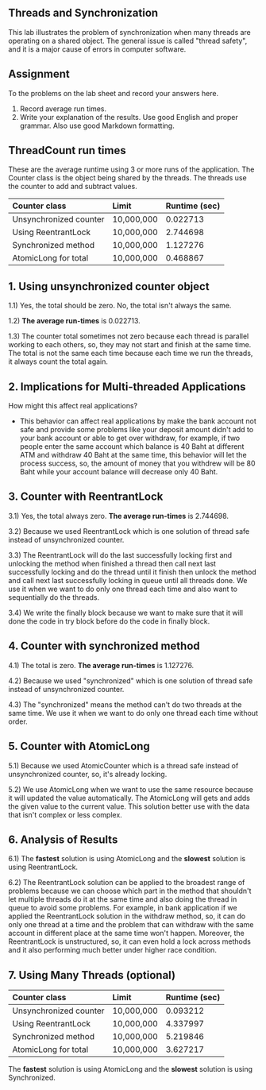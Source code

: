 ## Threads and Synchronization

This lab illustrates the problem of synchronization when many threads are operating on a shared object.  The general issue is called "thread safety", and it is a major cause of errors in computer software.

## Assignment

To the problems on the lab sheet and record your answers here.

1. Record average run times.
2. Write your explanation of the results.  Use good English and proper grammar.  Also use good Markdown formatting.

## ThreadCount run times

These are the average runtime using 3 or more runs of the application.
The Counter class is the object being shared by the threads.
The threads use the counter to add and subtract values.

| Counter class           | Limit              | Runtime (sec)   |
|:------------------------|:-------------------|-----------------|
| Unsynchronized counter  | 10,000,000         | 0.022713        |
| Using ReentrantLock     | 10,000,000         | 2.744698        |
| Synchronized method     | 10,000,000         | 1.127276        |
| AtomicLong for total    | 10,000,000         | 0.468867        |

## 1. Using unsynchronized counter object

1.1) Yes, the total should be zero. No, the total isn't always the same.

1.2) **The average run-times** is 0.022713.

1.3) The counter total sometimes not zero because each thread is parallel working to each others, so, they may not start and finish at the same time.
	 The total is not the same each time because each time we run the threads, it always count the total again.

## 2. Implications for Multi-threaded Applications

How might this affect real applications?

- This behavior can affect real applications by make the bank account not safe and provide some problems like your deposit amount didn't add to your bank account or able to get over withdraw, for example, if two people enter the same account which balance is 40 Baht at different ATM and withdraw 40 Baht at the same time, this behavior will let the process success, so, the amount of money that you withdrew will be 80 Baht while your account balance will decrease only 40 Baht.

## 3. Counter with ReentrantLock

3.1) Yes, the total always zero. **The average run-times** is 2.744698.

3.2) Because we used ReentrantLock which is one solution of thread safe instead of unsynchronized counter.

3.3) The ReentrantLock will do the last successfully locking first and unlocking the method when finished a thread then call next last successfully locking and do the thread until it finish then unlock the method and call next last successfully locking in queue until all threads done. We use it when we want to do only one thread each time and also want to sequentially do the threads.

3.4) We write the finally block because we want to make sure that it will done the code in try block before do the code in finally block.

## 4. Counter with synchronized method

4.1) The total is zero. **The average run-times** is 1.127276.

4.2) Because we used "synchronized" which is one solution of thread safe instead of unsynchronized counter.

4.3) The "synchronized" means the method can't do two threads at the same time. We use it when we want to do only one thread each time without order.

## 5. Counter with AtomicLong

5.1) Because we used AtomicCounter which is a thread safe instead of unsynchronized counter, so, it's already locking.

5.2) We use AtomicLong when we want to use the same resource because it will updated the value automatically. The AtomicLong will gets and adds the given value to the current value. This solution better use with the data that isn't complex or less complex.

## 6. Analysis of Results

6.1) The **fastest** solution is using AtomicLong and the **slowest** solution is using ReentrantLock.

6.2) The ReentrantLock solution can be applied to the broadest range of problems because we can choose which part in the method that shouldn't let multiple threads do it at the same time and also doing the thread in queue to avoid some problems. For example, in bank application if we applied the ReentrantLock solution in the withdraw method, so, it can do only one thread at a time and the problem that can withdraw with the same account in different place at the same time won't happen. Moreover, the ReentrantLock is unstructured, so, it can even hold a lock across methods and it also performing much better under higher race condition.

## 7. Using Many Threads (optional)

| Counter class           | Limit              | Runtime (sec)   |
|:------------------------|:-------------------|-----------------|
| Unsynchronized counter  | 10,000,000         | 0.093212        |
| Using ReentrantLock     | 10,000,000         | 4.337997        |
| Synchronized method     | 10,000,000         | 5.219846        |
| AtomicLong for total    | 10,000,000         | 3.627217        |

The **fastest** solution is using AtomicLong and the **slowest** solution is using Synchronized.